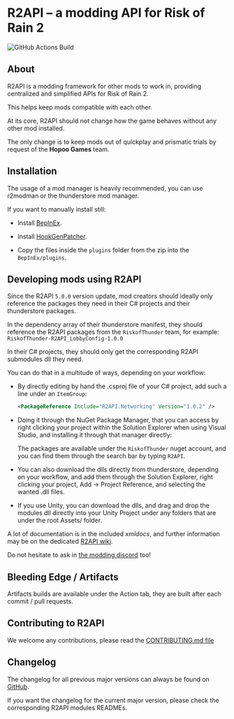 # R2API – a modding API for Risk of Rain 2

![GitHub Actions Build](https://github.com/risk-of-thunder/R2API/workflows/CI%20Build/badge.svg)

## About

R2API is a modding framework for other mods to work in, providing centralized and simplified APIs for Risk of Rain 2.

This helps keep mods compatible with each other.

At its core, R2API should not change how the game behaves without any other mod installed.

The only change is to keep mods out of quickplay and prismatic trials by request of the **Hopoo Games** team.

## Installation

The usage of a mod manager is heavily recommended, you can use r2modman or the thunderstore mod manager.

If you want to manually install still:

-  Install [BepInEx](https://thunderstore.io/package/bbepis/BepInExPack/).

-  Install [HookGenPatcher](https://thunderstore.io/package/RiskofThunder/HookGenPatcher/).

-  Copy the files inside the `plugins` folder from the zip into the `BepInEx/plugins`.

## Developing mods using R2API

Since the R2API `5.0.0` version update, mod creators should ideally only reference the packages they need in their C# projects and their thunderstore packages.

In the dependency array of their thunderstore manifest, they should reference the R2API packages from the `RiskofThunder` team, for example: `RiskofThunder-R2API_LobbyConfig-1.0.0`

In their C# projects, they should only get the corresponding R2API submodules dll they need.

You can do that in a multitude of ways, depending on your workflow: 

-  By directly editing by hand the .csproj file of your C# project, add such a line under an `ItemGroup`:
   ```xml
   <PackageReference Include="R2API.Networking" Version="1.0.2" />
   ```

-  Doing it through the NuGet Package Manager, that you can access by right clicking your project within the Solution Explorer when using Visual Studio, and installing it through that manager directly:

   The packages are available under the `RiskofThunder` nuget account, and you can find them through the search bar by typing `R2API`.

-  You can also download the dlls directly from thunderstore, depending on your workflow, and add them through the Solution Explorer, right clicking your project, Add -> Project Reference, and selecting the wanted .dll files.

-  If you use Unity, you can download the dlls, and drag and drop the modules dll directly into your Unity Project under any folders that are under the root Assets/ folder.

A lot of documentation is in the included *xmldocs*, and further information may be on the dedicated [R2API wiki](https://github.com/risk-of-thunder/R2API/wiki).

Do not hesitate to ask in [the modding discord](https://discord.gg/5MbXZvd) too!

## Bleeding Edge / Artifacts

Artifacts builds are available under the Action tab, they are built after each commit / pull requests.

## Contributing to R2API

We welcome any contributions, please read the [CONTRIBUTING.md file](https://github.com/risk-of-thunder/R2API/blob/master/CONTRIBUTING.md)

## Changelog

The changelog for all previous major versions can always be found on [GitHub](https://github.com/risk-of-thunder/R2API/blob/master/Archived%20changelogs.md).

If you want the changelog for the current major version, please check the corresponding R2API modules READMEs.
